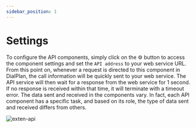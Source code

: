 ```yaml
---
sidebar_position: 1
---
```

# Settings

To configure the API components, simply click on the ⚙️ button to access the component settings and set the `API address` to your web service URL. From this point on, whenever a request is directed to this component in DialPlan, the call information will be quickly sent to your web service. The API service will then wait for a response from the web service for 1 second. If no response is received within that time, it will terminate with a timeout error. The data sent and received in the components vary. In fact, each API component has a specific task, and based on its role, the type of data sent and received differs from others.

![exten-api](/img/api/exten-api.png)
